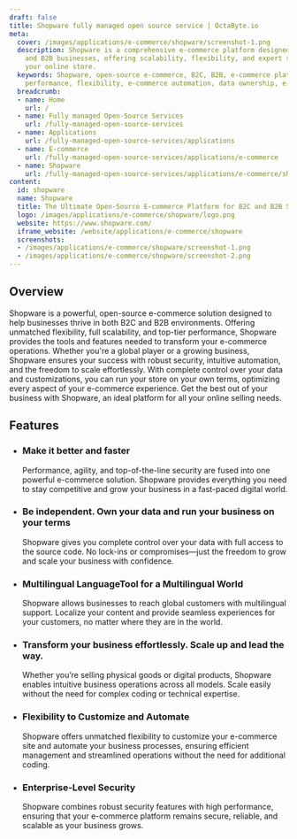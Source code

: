 ```yaml
---
draft: false
title: Shopware fully managed open source service | OctaByte.io
meta:
  cover: /images/applications/e-commerce/shopware/screenshot-1.png
  description: Shopware is a comprehensive e-commerce platform designed for both B2C
    and B2B businesses, offering scalability, flexibility, and expert support to elevate
    your online store.
  keywords: Shopware, open-source e-commerce, B2C, B2B, e-commerce platform, scalability,
    performance, flexibility, e-commerce automation, data ownership, e-commerce security
  breadcrumb:
  - name: Home
    url: /
  - name: Fully managed Open-Source Services
    url: /fully-managed-open-source-services
  - name: Applications
    url: /fully-managed-open-source-services/applications
  - name: E-commerce
    url: /fully-managed-open-source-services/applications/e-commerce
  - name: Shopware
    url: /fully-managed-open-source-services/applications/e-commerce/shopware
content:
  id: shopware
  name: Shopware
  title: The Ultimate Open-Source E-commerce Platform for B2C and B2B Success
  logo: /images/applications/e-commerce/shopware/logo.png
  website: https://www.shopware.com/
  iframe_website: /website/applications/e-commerce/shopware
  screenshots:
  - /images/applications/e-commerce/shopware/screenshot-1.png
  - /images/applications/e-commerce/shopware/screenshot-2.png
---
```


## Overview

Shopware is a powerful, open-source e-commerce solution designed to help businesses thrive in both B2C and B2B environments. Offering unmatched flexibility, full scalability, and top-tier performance, Shopware provides the tools and features needed to transform your e-commerce operations. Whether you're a global player or a growing business, Shopware ensures your success with robust security, intuitive automation, and the freedom to scale effortlessly. With complete control over your data and customizations, you can run your store on your own terms, optimizing every aspect of your e-commerce experience. Get the best out of your business with Shopware, an ideal platform for all your online selling needs.

## Features

- ### Make it better and faster

  Performance, agility, and top-of-the-line security are fused into one powerful e-commerce solution. Shopware provides everything you need to stay competitive and grow your business in a fast-paced digital world.

- ### Be independent. Own your data and run your business on your terms

  Shopware gives you complete control over your data with full access to the source code. No lock-ins or compromises—just the freedom to grow and scale your business with confidence.

- ### Multilingual LanguageTool for a Multilingual World

  Shopware allows businesses to reach global customers with multilingual support. Localize your content and provide seamless experiences for your customers, no matter where they are in the world.

- ### Transform your business effortlessly. Scale up and lead the way.

  Whether you’re selling physical goods or digital products, Shopware enables intuitive business operations across all models. Scale easily without the need for complex coding or technical expertise.

- ### Flexibility to Customize and Automate

  Shopware offers unmatched flexibility to customize your e-commerce site and automate your business processes, ensuring efficient management and streamlined operations without the need for additional coding.

- ### Enterprise-Level Security

  Shopware combines robust security features with high performance, ensuring that your e-commerce platform remains secure, reliable, and scalable as your business grows.
